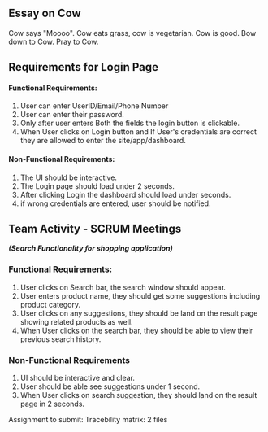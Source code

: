 ## Essay on Cow
Cow says "Moooo". Cow eats grass, cow is vegetarian. Cow is good. Bow down to Cow. Pray to Cow.

## Requirements for Login Page

#### Functional Requirements:
1. User can enter UserID/Email/Phone Number
2. User can enter their password.
3. Only after user enters Both the fields the login button is clickable.
4. When User clicks on Login button and If User's credentials are correct they are allowed to enter the site/app/dashboard.

#### Non-Functional Requirements:
1. The UI should be interactive.
2. The Login page should load under 2 seconds.
3. After clicking Login the dashboard should load under seconds.
4. if wrong credentials are entered, user should be notified.


## Team Activity - SCRUM Meetings
___(Search Functionality for shopping application)___
### Functional Requirements:
1. User clicks on Search bar, the search window should appear.
2. User enters product name, they should get some suggestions including product category.
3. User clicks on any suggestions, they should be land on the result page showing related products as well.
4. When User clicks on the search bar, they should be able to view their previous search history.

### Non-Functional Requirements
1. UI should be interactive and clear.
2. User should be able see suggestions under 1 second.
3. When User clicks on search suggestion, they should land on the result page in 2 seconds.

Assignment to submit:
Tracebility matrix: 2 files
